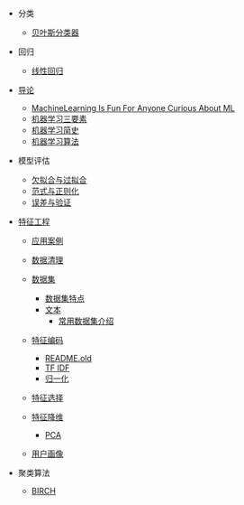   - 分类
    - [贝叶斯分类器](/分类/贝叶斯分类器.md)
  - 回归
    - [线性回归](/回归/线性回归.md)
  - [导论](/导论/README.md)
    - [MachineLearning Is Fun For Anyone Curious About ML](/导论/MachineLearning-Is-Fun-For-Anyone-Curious-About-ML.md)
    - [机器学习三要素](/导论/机器学习三要素.md)
    - [机器学习简史](/导论/机器学习简史.md)
    - [机器学习算法](/导论/机器学习算法.md)
  - 模型评估
    - [欠拟合与过拟合](/模型评估/欠拟合与过拟合.md)
    - [范式与正则化](/模型评估/范式与正则化.md)
    - [误差与验证](/模型评估/误差与验证.md)
  - [特征工程](/特征工程/README.md)
    - [应用案例](/特征工程/应用案例/README.md)
      
    - [数据清理](/特征工程/数据清理/README.md)
      
    - [数据集](/特征工程/数据集/README.md)
      - [数据集特点](/特征工程/数据集/数据集特点.md)
      - [文本](/特征工程/数据集/文本/README.md)
        - [常用数据集介绍](/特征工程/数据集/文本/常用数据集介绍.md)
    - [特征编码](/特征工程/特征编码/README.md)
      - [README.old](/特征工程/特征编码/README.old.md)
      - [TF IDF](/特征工程/特征编码/TF-IDF.md)
      - [归一化](/特征工程/特征编码/归一化.md)
    - [特征选择](/特征工程/特征选择/README.md)
      
    - [特征降维](/特征工程/特征降维/README.md)
      - [PCA](/特征工程/特征降维/PCA.md)
    - [用户画像](/特征工程/用户画像/README.md)
      
  - 聚类算法
    - [BIRCH](/聚类算法/BIRCH.md)